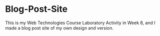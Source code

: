 # Blog-Post-Site
This is my Web Technologies Course Laboratory Activity in Week 8, and I made a blog post site of my own design and version. 
